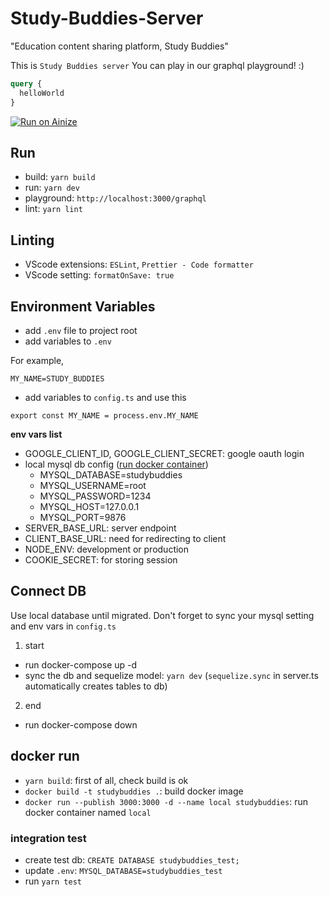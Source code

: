 # Study-Buddies-Server

"Education content sharing platform, Study Buddies"

This is `Study Buddies server`
You can play in our graphql playground! :)

```graphql
query {
  helloWorld
}
```

[![Run on Ainize](https://ainize-dev.herokuapp.com/images/run_on_ainize_button.svg)](https://master-study-buddies-server-angelhack-study-buddies.endpoint.dev.ainize.ai/graphql)

## Run

- build: `yarn build`
- run: `yarn dev`
- playground: `http://localhost:3000/graphql`
- lint: `yarn lint`

## Linting

- VScode extensions: `ESLint`, `Prettier - Code formatter`
- VScode setting: `formatOnSave: true`

## Environment Variables

- add `.env` file to project root
- add variables to `.env`

For example,

```
MY_NAME=STUDY_BUDDIES
```

- add variables to `config.ts` and use this

```
export const MY_NAME = process.env.MY_NAME
```

**env vars list**

- GOOGLE_CLIENT_ID, GOOGLE_CLIENT_SECRET: google oauth login
- local mysql db config ([run docker container](#connect-db))
  - MYSQL_DATABASE=studybuddies
  - MYSQL_USERNAME=root
  - MYSQL_PASSWORD=1234
  - MYSQL_HOST=127.0.0.1
  - MYSQL_PORT=9876
- SERVER_BASE_URL: server endpoint
- CLIENT_BASE_URL: need for redirecting to client
- NODE_ENV: development or production
- COOKIE_SECRET: for storing session

## Connect DB

Use local database until migrated.
Don't forget to sync your mysql setting and env vars in `config.ts`

1. start

- run docker-compose up -d
- sync the db and sequelize model: `yarn dev` (`sequelize.sync` in server.ts automatically creates tables to db)

2. end

- run docker-compose down

## docker run

- `yarn build`: first of all, check build is ok
- `docker build -t studybuddies .`: build docker image
- `docker run --publish 3000:3000 -d --name local studybuddies`: run docker container named `local`

### integration test

- create test db: `CREATE DATABASE studybuddies_test;`
- update `.env`: `MYSQL_DATABASE=studybuddies_test`
- run `yarn test`
